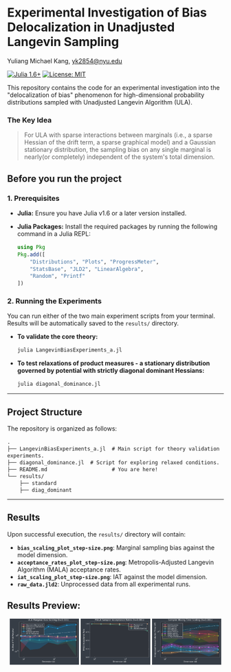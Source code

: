 # Experimental Investigation of Bias Delocalization in Unadjusted Langevin Sampling

Yuliang Michael Kang, yk2854@nyu.edu

[![Julia 1.6+](https://img.shields.io/badge/Julia-1.6%2B-blue.svg)](https://julialang.org/downloads/)
[![License: MIT](https://img.shields.io/badge/License-MIT-yellow.svg)](https://opensource.org/licenses/MIT)

This repository contains the code for an experimental investigation into the "delocalization of bias" phenomenon for high-dimensional probability distributions sampled with Unadjusted Langevin Algorithm (ULA).

### The Key Idea

> For ULA with sparse interactions between marginals (i.e., a sparse Hessian of the drift term, a sparse graphical model) and a Gaussian stationary distribution, the sampling bias on any single marginal is nearly(or completely) independent of the system's total dimension.

## Before you run the project

### 1. Prerequisites

- **Julia:** Ensure you have Julia v1.6 or a later version installed.
- **Julia Packages:** Install the required packages by running the following command in a Julia REPL:

  ```julia
  using Pkg
  Pkg.add([
      "Distributions", "Plots", "ProgressMeter", 
      "StatsBase", "JLD2", "LinearAlgebra", 
      "Random", "Printf"
  ])
  ```

### 2. Running the Experiments

You can run either of the two main experiment scripts from your terminal. Results will be automatically saved to the `results/` directory.

- **To validate the core theory:**
  ```bash
  julia LangevinBiasExperiments_a.jl
  ```

- **To test relaxations of product measures - a stationary distribution governed by potential with strictly diagonal dominant Hessians:**
  ```bash
  julia diagonal_dominance.jl
  ```

---

## Project Structure

The repository is organized as follows:

```
.
├── LangevinBiasExperiments_a.jl  # Main script for theory validation experiments.
├── diagonal_dominance.jl  # Script for exploring relaxed conditions.
├── README.md                     # You are here!
└── results/
    ├── standard
    ├── diag_dominant
```

---

## Results

Upon successful execution, the `results/` directory will contain:

- **`bias_scaling_plot_step-size.png`**: Marginal sampling bias against the model dimension.
- **`acceptance_rates_plot_step-size.png`**: Metropolis-Adjusted Langevin Algorithm (MALA) acceptance rates.
- **`iat_scaling_plot_step-size.png`**: IAT against the model dimension.
- **`raw_data.jld2`**: Unprocessed data from all experimental runs.


## Results Preview:

<p align="center">
<img src="static/bias_scaling_plot_h0.001.png" alt="Marginal sampling bias against the model dimension" width="32%">
<img src="static/acceptance_rates_plot_h0.001.png" alt="MALA acceptance rates against the model dimension" width="32%">
<img src="static/iat_scaling_plot_h0.001.png" alt="IAT against the model dimension" width="32%">
</p>